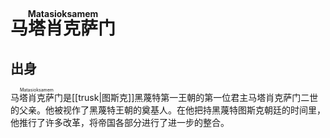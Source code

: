 # <ruby>马塔肖克萨门<rt>Matasioksamem</rt></ruby>

## 出身

<ruby>马塔肖克萨门<rt>Matasioksamem</rt></ruby>是[[trusk|图斯克]]黑蔑特第一王朝的第一位君主马塔肖克萨门二世的父亲。他被视作了黑蔑特王朝的奠基人。在他把持黑蔑特图斯克朝廷的时间里，他推行了许多改革，将帝国各部分进行了进一步的整合。


